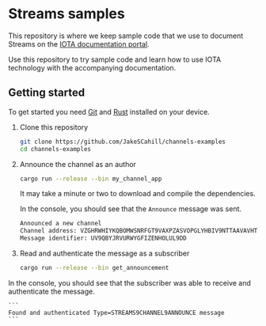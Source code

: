 # Streams samples

This repository is where we keep sample code that we use to document Streams on the [IOTA documentation portal](https://docs.iota.org).

Use this repository to try sample code and learn how to use IOTA technology with the accompanying documentation.

## Getting started

To get started you need [Git](https://git-scm.com/book/en/v2/Getting-Started-Installing-Git) and [Rust](https://www.rust-lang.org/tools/install) installed on your device.

1. Clone this repository

    ```bash 
    git clone https://github.com/JakeSCahill/channels-examples
    cd channels-examples
    ```
  
2. Announce the channel as an author

    ```bash
    cargo run --release --bin my_channel_app
    ```

    It may take a minute or two to download and compile the dependencies.

    In the console, you should see that the `Announce` message was sent.

    ```bash
    Announced a new channel
    Channel address: VZGHRWHIYKQBOMWSNRFGT9VAXPZASVOPGLYHBIV9NTTAAVAVHTMOZO9XHDDRDGADHRPJWWGJJEWLWPQXY
    Message identifier: UV9QBYJRVURWYGFIZENHOLUL9DD
    ```

3. Read and authenticate the message as a subscriber

    ```bash
    cargo run --release --bin get_announcement
    ```

  In the console, you should see that the subscriber was able to receive and authenticate the message.

    ```
    Found and authenticated Type=STREAMS9CHANNEL9ANNOUNCE message
    ```
